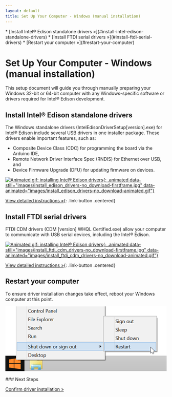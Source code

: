 ```yaml
---
layout: default
title: Set Up Your Computer - Windows (manual installation)
---
```


<div id="toc" markdown="1">
* [Install Intel® Edison standalone drivers »](#install-intel-edison-standalone-drivers)
* [Install FTDI serial drivers »](#install-ftdi-serial-drivers)
* [Restart your computer »](#restart-your-computer)
</div>

# Set Up Your Computer - Windows (manual installation)

This setup document will guide you through manually preparing your Windows 32-bit or 64-bit computer with any Windows-specific software or drivers required for Intel® Edison development. 

<!-- <div class="related-videos" class="callout video">
  <iframe src="https://drive.google.com/file/d/0B6gHgawzKtxCbUxicmpBc2JZSmM/preview" width="565" height="367"></iframe>
</div> -->


## Install Intel® Edison standalone drivers

<div class="tldr" markdown="1">
The Windows standalone drivers (<span class="icon file">IntelEdisonDriverSetup[version].exe</span>) for Intel® Edison include several USB drivers in one installer package. These drivers enable important features, such as:

* Composite Device Class (CDC) for programming the board via the Arduino IDE,
* Remote Network Driver Interface Spec (RNDIS) for Ethernet over USB, and
* Device Firmware Upgrade (DFU) for updating firmware on devices.
</div>

[![Animated gif: installing Intel® Edison drivers](){: .animated data-still="images/install_edison_drivers-no_download-firstframe.jpg" data-animated="images/install_edison_drivers-no_download-animated.gif"}](details-install_edison_drivers.html)

[View detailed instructions »](details-install_edison_drivers.html){: .link-button .centered}


## Install FTDI serial drivers

<div class="tldr" markdown="1">
FTDI CDM drivers (<span class="icon file">CDM [version] WHQL Certified.exe</span>) allow your computer to communicate with USB serial devices, including the Intel® Edison. 
</div>

[![Animated gif: installing Intel® Edison drivers](){: .animated data-still="images/install_ftdi_cdm_drivers-no_download-firstframe.jpg" data-animated="images/install_ftdi_cdm_drivers-no_download-animated.gif"}](details-install_ftdi_cdm_drivers.html)

[View detailed instructions »](details-install_ftdi_cdm_drivers.html){: .link-button .centered}


## Restart your computer

<div class="tldr" markdown="1">
To ensure driver installation changes take effect, reboot your Windows computer at this point.
</div>

![Choose Restart from the Windows Start menu](images/restart_windows.png)


<div id="next-steps" class="note" markdown="1">
### Next Steps

[Confirm driver installation »](confirm_drivers.html)
</div>
